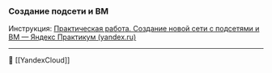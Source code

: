 ### Создание подсети и ВМ

Инструкция: [Практическая работа. Создание новой сети с подсетями и ВМ — Яндекс Практикум (yandex.ru)](https://practicum.yandex.ru/trainer/ycloud/lesson/1da0fe85-3837-4eb4-8071-28199a413c83/)



----
📂 [[YandexCloud]]